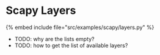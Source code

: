 # Scapy Layers

{% embed include file="src/examples/scapy/layers.py" %}

* TODO: why are the lists empty?
* TODO: how to get the list of available layers?


